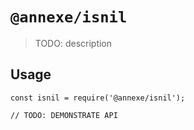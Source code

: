 # `@annexe/isnil`

> TODO: description

## Usage

```
const isnil = require('@annexe/isnil');

// TODO: DEMONSTRATE API
```
